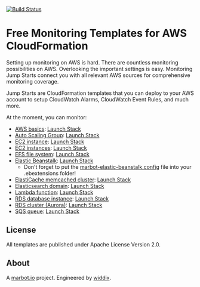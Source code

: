 [![Build Status](https://travis-ci.org/marbot-io/monitoring-jump-start.svg?branch=master)](https://travis-ci.org/marbot-io/monitoring-jump-start)

# Free Monitoring Templates for AWS CloudFormation
Setting up monitoring on AWS is hard. There are countless monitoring possibilities on AWS. Overlooking the important settings is easy. Monitoring Jump Starts connect you with all relevant AWS sources for comprehensive monitoring coverage.

Jump Starts are CloudFormation templates that you can deploy to your AWS account to setup CloudWatch Alarms, CloudWatch Event Rules, and much more.

At the moment, you can monitor:

* [AWS basics](marbot.yml): [Launch Stack](https://console.aws.amazon.com/cloudformation/home#/stacks/create/review?templateURL=https://s3-eu-west-1.amazonaws.com/monitoring-jump-start/marbot.yml)
* [Auto Scaling Group](marbot-auto-scaling-group.yml): [Launch Stack](https://console.aws.amazon.com/cloudformation/home#/stacks/create/review?templateURL=https://s3-eu-west-1.amazonaws.com/monitoring-jump-start/marbot-auto-scaling-group.yml)
* [EC2 instance](marbot-ec2-instance.yml): [Launch Stack](https://console.aws.amazon.com/cloudformation/home#/stacks/create/review?templateURL=https://s3-eu-west-1.amazonaws.com/monitoring-jump-start/marbot-ec2-instance.yml)
* [EC2 instances](marbot-ec2-instances.yml): [Launch Stack](https://console.aws.amazon.com/cloudformation/home#/stacks/create/review?templateURL=https://s3-eu-west-1.amazonaws.com/monitoring-jump-start/marbot-ec2-instances.yml)
* [EFS file system](marbot-efs.yml): [Launch Stack](https://console.aws.amazon.com/cloudformation/home#/stacks/create/review?templateURL=https://s3-eu-west-1.amazonaws.com/monitoring-jump-start/marbot-efs.yml)
* [Elastic Beanstalk](marbot-elastic-beanstalk.yml): [Launch Stack](https://console.aws.amazon.com/cloudformation/home#/stacks/create/review?templateURL=https://s3-eu-west-1.amazonaws.com/monitoring-jump-start/marbot-elastic-beanstalk.yml)
  * Don't forget to put the [marbot-elastic-beanstalk.config](marbot-elastic-beanstalk.config) file into your .ebextensions folder!
* [ElastiCache memcached cluster](marbot-elasticache-memcached.yml): [Launch Stack](https://console.aws.amazon.com/cloudformation/home#/stacks/create/review?templateURL=https://s3-eu-west-1.amazonaws.com/monitoring-jump-start/marbot-elasticache-memcached.yml)
* [Elasticsearch domain](marbot-elasticsearch.yml): [Launch Stack](https://console.aws.amazon.com/cloudformation/home#/stacks/create/review?templateURL=https://s3-eu-west-1.amazonaws.com/monitoring-jump-start/marbot-elasticsearch.yml)
* [Lambda function](marbot-lambda-function.yml): [Launch Stack](https://console.aws.amazon.com/cloudformation/home#/stacks/create/review?templateURL=https://s3-eu-west-1.amazonaws.com/monitoring-jump-start/mmarbot-lambda-function.yml)
* [RDS database instance](marbot-rds.yml): [Launch Stack](https://console.aws.amazon.com/cloudformation/home#/stacks/create/review?templateURL=https://s3-eu-west-1.amazonaws.com/monitoring-jump-start/marbot-rds.yml)
* [RDS cluster (Aurora)](marbot-rds-cluster.yml): [Launch Stack](https://console.aws.amazon.com/cloudformation/home#/stacks/create/review?templateURL=https://s3-eu-west-1.amazonaws.com/monitoring-jump-start/marbot-rds-cluster.yml)
* [SQS queue](marbot-sqs-queue.yml): [Launch Stack](https://console.aws.amazon.com/cloudformation/home#/stacks/create/review?templateURL=https://s3-eu-west-1.amazonaws.com/monitoring-jump-start/marbot-sqs-queue.yml)

## License
All templates are published under Apache License Version 2.0.

## About
A [marbot.io](https://marbot.io/) project. Engineered by [widdix](https://widdix.net).
